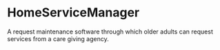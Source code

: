 # HomeServiceManager
A request maintenance software through which older adults can request services from a care giving agency.

